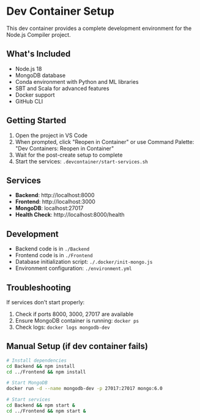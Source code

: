 # Dev Container Setup

This dev container provides a complete development environment for the Node.js Compiler project.

## What's Included

- Node.js 18
- MongoDB database
- Conda environment with Python and ML libraries
- SBT and Scala for advanced features
- Docker support
- GitHub CLI

## Getting Started

1. Open the project in VS Code
2. When prompted, click "Reopen in Container" or use Command Palette: "Dev Containers: Reopen in Container"
3. Wait for the post-create setup to complete
4. Start the services: `.devcontainer/start-services.sh`

## Services

- **Backend**: http://localhost:8000
- **Frontend**: http://localhost:3000
- **MongoDB**: localhost:27017
- **Health Check**: http://localhost:8000/health

## Development

- Backend code is in `./Backend`
- Frontend code is in `./Frontend`
- Database initialization script: `./.docker/init-mongo.js`
- Environment configuration: `./environment.yml`

## Troubleshooting

If services don't start properly:
1. Check if ports 8000, 3000, 27017 are available
2. Ensure MongoDB container is running: `docker ps`
3. Check logs: `docker logs mongodb-dev`

## Manual Setup (if dev container fails)

```bash
# Install dependencies
cd Backend && npm install
cd ../Frontend && npm install

# Start MongoDB
docker run -d --name mongodb-dev -p 27017:27017 mongo:6.0

# Start services
cd Backend && npm start &
cd ../Frontend && npm start &
